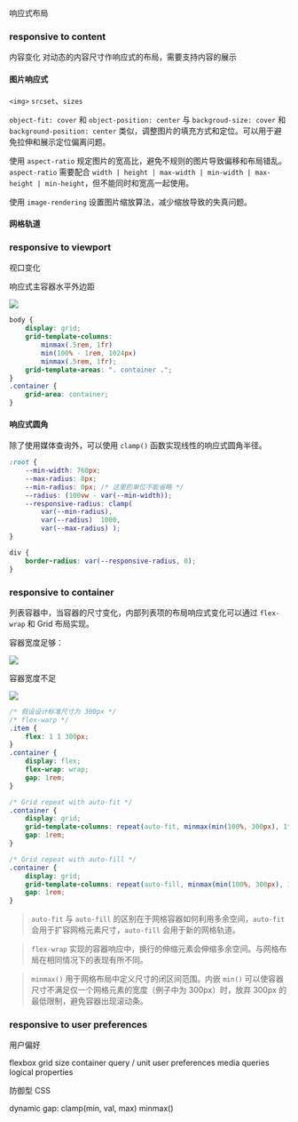 响应式布局

### responsive to content

内容变化
对动态的内容尺寸作响应式的布局，需要支持内容的展示

#### 图片响应式

`<img>` `srcset`、`sizes`

`object-fit: cover` 和 `object-position: center` 与 `backgroud-size: cover` 和 `background-position: center` 类似，调整图片的填充方式和定位。可以用于避免拉伸和展示定位偏离问题。

使用 `aspect-ratio` 规定图片的宽高比，避免不规则的图片导致偏移和布局错乱。`aspect-ratio` 需要配合 `width | height | max-width | min-width | max-height | min-height`，但不能同时和宽高一起使用。

使用 `image-rendering` 设置图片缩放算法，减少缩放导致的失真问题。

#### 网格轨道

### responsive to viewport

视口变化

响应式主容器水平外边距

![](https://cdn.staticaly.com/gh/NosignaL994/Assets@main/images/responsive-main-margin.2biwrth5d63o.gif)

```css
body {
	display: grid;
	grid-template-columns:
		minmax(.5rem, 1fr)
		min(100% - 1rem, 1024px)
		minmax(.5rem, 1fr);
	grid-template-areas: ". container .";
}
.container {
	grid-area: container;
}
```

#### 响应式圆角

除了使用媒体查询外，可以使用 `clamp()` 函数实现线性的响应式圆角半径。

```css
:root {
    --min-width: 760px;
    --max-radius: 8px;
    --min-radius: 0px; /* 这里的单位不能省略 */
    --radius: (100vw - var(--min-width));
    --responsive-radius: clamp(
        var(--min-radius),
        var(--radius)  1000,
        var(--max-radius) );
}

div {
    border-radius: var(--responsive-radius, 0);
}
```

### responsive to container

列表容器中，当容器的尺寸变化，内部列表项的布局响应式变化可以通过 `flex-wrap` 和 Grid 布局实现。

容器宽度足够：

![](https://cdn.staticaly.com/gh/NosignaL994/Assets@main/images/1100px.7gsrhjcjj9s0.webp)

容器宽度不足

![](https://cdn.staticaly.com/gh/NosignaL994/Assets@main/images/540px.5744wbdy6x00.webp)

```css
/* 假设设计标准尺寸为 300px */
/* flex-warp */
.item {
	flex: 1 1 300px;
}
.container {
	display: flex;
	flex-wrap: wrap;
	gap: 1rem;
}

/* Grid repeat with auto-fit */
.container {
	display: grid;
	grid-template-columns: repeat(auto-fit, minmax(min(100%, 300px), 1fr));
	gap: 1rem;
}

/* Grid repeat with auto-fill */
.container {
	display: grid;
	grid-template-columns: repeat(auto-fill, minmax(min(100%, 300px), 1fr));
	gap: 1rem;
}
```

> `auto-fit` 与 `auto-fill` 的区别在于网格容器如何利用多余空间，`auto-fit` 会用于扩容网格元素尺寸，`auto-fill` 会用于新的网格轨道。

> `flex-wrap` 实现的容器响应中，换行的伸缩元素会伸缩多余空间。与网格布局在相同情况下的表现有所不同。

> `minmax()` 用于网格布局中定义尺寸的闭区间范围。内嵌 `min()` 可以使容器尺寸不满足仅一个网格元素的宽度（例子中为 300px）时，放弃 300px 的最低限制，避免容器出现滚动条。

### responsive to user preferences

用户偏好

flexbox
grid
size container query / unit
user preferences media queries
logical properties

防御型 CSS

dynamic gap: clamp(min, val, max)
minmax()
